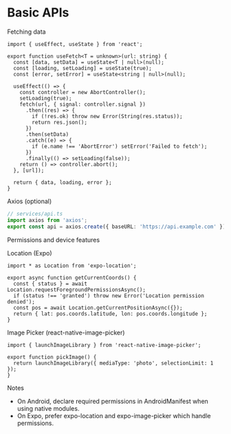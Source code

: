 # Basic APIs

Fetching data
```tsx
import { useEffect, useState } from 'react';

export function useFetch<T = unknown>(url: string) {
  const [data, setData] = useState<T | null>(null);
  const [loading, setLoading] = useState(true);
  const [error, setError] = useState<string | null>(null);

  useEffect(() => {
    const controller = new AbortController();
    setLoading(true);
    fetch(url, { signal: controller.signal })
      .then((res) => {
        if (!res.ok) throw new Error(String(res.status));
        return res.json();
      })
      .then(setData)
      .catch((e) => {
        if (e.name !== 'AbortError') setError('Failed to fetch');
      })
      .finally(() => setLoading(false));
    return () => controller.abort();
  }, [url]);

  return { data, loading, error };
}
```

Axios (optional)
```ts
// services/api.ts
import axios from 'axios';
export const api = axios.create({ baseURL: 'https://api.example.com' });
```

Permissions and device features

Location (Expo)
```tsx
import * as Location from 'expo-location';

export async function getCurrentCoords() {
  const { status } = await Location.requestForegroundPermissionsAsync();
  if (status !== 'granted') throw new Error('Location permission denied');
  const pos = await Location.getCurrentPositionAsync({});
  return { lat: pos.coords.latitude, lon: pos.coords.longitude };
}
```

Image Picker (react-native-image-picker)
```tsx
import { launchImageLibrary } from 'react-native-image-picker';

export function pickImage() {
  return launchImageLibrary({ mediaType: 'photo', selectionLimit: 1 });
}
```

Notes
- On Android, declare required permissions in AndroidManifest when using native modules.
- On Expo, prefer expo-location and expo-image-picker which handle permissions.

